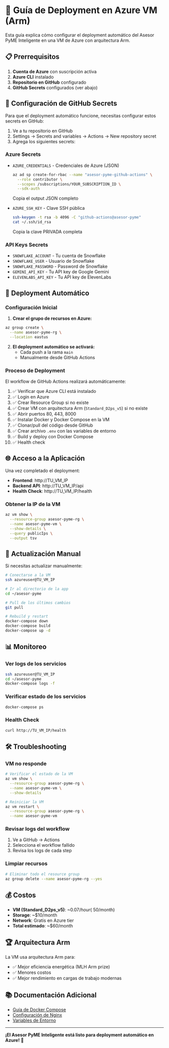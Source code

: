 # 🚀 Guía de Deployment en Azure VM (Arm)

Esta guía explica cómo configurar el deployment automático del Asesor PyME Inteligente en una VM de Azure con arquitectura Arm.

## 📋 Prerrequisitos

1. **Cuenta de Azure** con suscripción activa
2. **Azure CLI** instalado
3. **Repositorio en GitHub** configurado
4. **GitHub Secrets** configurados (ver abajo)

## 🔧 Configuración de GitHub Secrets

Para que el deployment automático funcione, necesitas configurar estos secrets en GitHub:

1. Ve a tu repositorio en GitHub
2. Settings → Secrets and variables → Actions → New repository secret
3. Agrega los siguientes secrets:

### Azure Secrets
- `AZURE_CREDENTIALS` - Credenciales de Azure (JSON)
  ```bash
  az ad sp create-for-rbac --name "asesor-pyme-github-actions" \
    --role contributor \
    --scopes /subscriptions/YOUR_SUBSCRIPTION_ID \
    --sdk-auth
  ```
  Copia el output JSON completo

- `AZURE_SSH_KEY` - Clave SSH pública
  ```bash
  ssh-keygen -t rsa -b 4096 -C "github-actions@asesor-pyme"
  cat ~/.ssh/id_rsa
  ```
  Copia la clave PRIVADA completa

### API Keys Secrets
- `SNOWFLAKE_ACCOUNT` - Tu cuenta de Snowflake
- `SNOWFLAKE_USER` - Usuario de Snowflake
- `SNOWFLAKE_PASSWORD` - Password de Snowflake
- `GEMINI_API_KEY` - Tu API key de Google Gemini
- `ELEVENLABS_API_KEY` - Tu API key de ElevenLabs

## 🚀 Deployment Automático

### Configuración Inicial

1. **Crear el grupo de recursos en Azure:**
```bash
az group create \
  --name asesor-pyme-rg \
  --location eastus
```

2. **El deployment automático se activará:**
   - Cada push a la rama `main`
   - Manualmente desde GitHub Actions

### Proceso de Deployment

El workflow de GitHub Actions realizará automáticamente:

1. ✅ Verificar que Azure CLI está instalado
2. ✅ Login en Azure
3. ✅ Crear Resource Group si no existe
4. ✅ Crear VM con arquitectura Arm (`Standard_D2ps_v5`) si no existe
5. ✅ Abrir puertos 80, 443, 8000
6. ✅ Instalar Docker y Docker Compose en la VM
7. ✅ Clonar/pull del código desde GitHub
8. ✅ Crear archivo `.env` con las variables de entorno
9. ✅ Build y deploy con Docker Compose
10. ✅ Health check

## 🌐 Acceso a la Aplicación

Una vez completado el deployment:

- **Frontend**: http://TU_VM_IP
- **Backend API**: http://TU_VM_IP/api
- **Health Check**: http://TU_VM_IP/health

### Obtener la IP de la VM

```bash
az vm show \
  --resource-group asesor-pyme-rg \
  --name asesor-pyme-vm \
  --show-details \
  --query publicIps \
  --output tsv
```

## 🔄 Actualización Manual

Si necesitas actualizar manualmente:

```bash
# Conectarse a la VM
ssh azureuser@TU_VM_IP

# Ir al directorio de la app
cd ~/asesor-pyme

# Pull de los últimos cambios
git pull

# Rebuild y restart
docker-compose down
docker-compose build
docker-compose up -d
```

## 📊 Monitoreo

### Ver logs de los servicios

```bash
ssh azureuser@TU_VM_IP
cd ~/asesor-pyme
docker-compose logs -f
```

### Verificar estado de los servicios

```bash
docker-compose ps
```

### Health Check

```bash
curl http://TU_VM_IP/health
```

## 🛠️ Troubleshooting

### VM no responde

```bash
# Verificar el estado de la VM
az vm show \
  --resource-group asesor-pyme-rg \
  --name asesor-pyme-vm \
  --show-details

# Reiniciar la VM
az vm restart \
  --resource-group asesor-pyme-rg \
  --name asesor-pyme-vm
```

### Revisar logs del workflow

1. Ve a GitHub → Actions
2. Selecciona el workflow fallido
3. Revisa los logs de cada step

### Limpiar recursos

```bash
# Eliminar todo el resource group
az group delete --name asesor-pyme-rg --yes
```

## 💰 Costos

- **VM (Standard_D2ps_v5)**: ~$0.07/hour (~$50/month)
- **Storage**: ~$10/month
- **Network**: Gratis en Azure tier
- **Total estimado**: ~$60/month

## 🏆 Arquitectura Arm

La VM usa arquitectura Arm para:
- ✅ Mejor eficiencia energética (MLH Arm prize)
- ✅ Menores costos
- ✅ Mejor rendimiento en cargas de trabajo modernas

## 📚 Documentación Adicional

- [Guía de Docker Compose](docker-compose.yml)
- [Configuración de Nginx](nginx.conf)
- [Variables de Entorno](../env.example)

---

**¡El Asesor PyME Inteligente está listo para deployment automático en Azure!** 🚀


